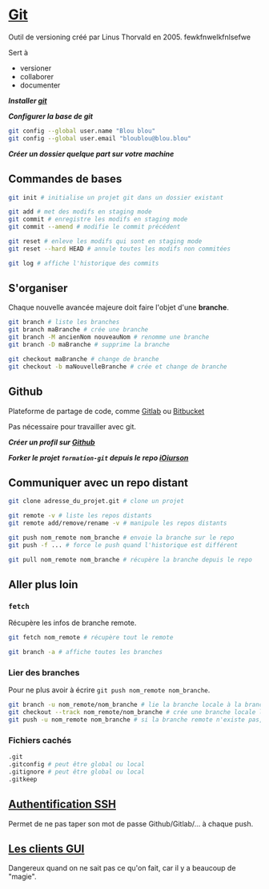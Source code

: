# [Git](https://git-scm.com/)

Outil de versioning créé par Linus Thorvald en 2005.
fewkfnwelkfnlsefwe

Sert à
* versioner
* collaborer
* documenter


**_Installer [git](https://git-scm.com/downloads)_**

**_Configurer la base de git_**

```bash
git config --global user.name "Blou blou"
git config --global user.email "bloublou@blou.blou"
```

**_Créer un dossier quelque part sur votre machine_**

## Commandes de bases

```bash
git init # initialise un projet git dans un dossier existant

git add # met des modifs en staging mode
git commit # enregistre les modifs en staging mode
git commit --amend # modifie le commit précédent

git reset # enleve les modifs qui sont en staging mode
git reset --hard HEAD # annule toutes les modifs non commitées

git log # affiche l'historique des commits
```

## S'organiser

Chaque nouvelle avancée majeure doit faire l'objet d'une **branche**.

```bash
git branch # liste les branches
git branch maBranche # crée une branche
git branch -M ancienNom nouveauNom # renomme une branche
git branch -D maBranche # supprime la branche

git checkout maBranche # change de branche
git checkout -b maNouvelleBranche # crée et change de branche
```

## Github
Plateforme de partage de code, comme [Gitlab](https://gitlab.com/) ou [Bitbucket](https://bitbucket.org/)

Pas nécessaire pour travailler avec git.

**_Créer un profil sur [Github](https://github.com/)_**

**_Forker le projet `formation-git` depuis le repo [iOiurson](https://github.com/iOiurson/formation-git)_**


## Communiquer avec un repo distant

```bash
git clone adresse_du_projet.git # clone un projet

git remote -v # liste les repos distants
git remote add/remove/rename -v # manipule les repos distants

git push nom_remote nom_branche # envoie la branche sur le repo
git push -f ... # force le push quand l'historique est différent

git pull nom_remote nom_branche # récupère la branche depuis le repo
```

## Aller plus loin

### `fetch`

Récupère les infos de branche remote.

```bash
git fetch nom_remote # récupère tout le remote

git branch -a # affiche toutes les branches
```

### Lier des branches

Pour ne plus avoir à écrire `git push nom_remote nom_branche`.

```bash
git branch -u nom_remote/nom_branche # lie la branche locale à la branche remote
git checkout --track nom_remote/nom_branche # crée une branche locale liée à une branche remote
git push -u nom_remote nom_branche # si la branche remote n'existe pas, push la branche locale, crée la remote et lie les branches
```


### Fichiers cachés

```bash
.git
.gitconfig # peut être global ou local
.gitignore # peut être global ou local
.gitkeep
```

## [Authentification SSH](https://help.github.com/articles/connecting-to-github-with-ssh/)

Permet de ne pas taper son mot de passe Github/Gitlab/... à chaque push.


## [Les clients GUI](https://git-scm.com/downloads/guis)

Dangereux quand on ne sait pas ce qu'on fait, car il y a beaucoup de "magie".

